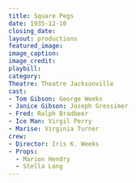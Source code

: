 ```yaml
---
title: Square Pegs
date: 1935-12-10
closing_date:
layout: productions
featured_image:
image_caption:
image_credit:
playbill:
category:
Theatre: Theatre Jacksonville
cast:
- Tom Gibson: George Weeks
- Janice Gibson: Joseph Gressimer
- Fred: Ralph Bradbeer
- Ice Man: Virgil Perry
- Marise: Virginia Turner
crew:
- Director: Iris K. Weeks
- Props:
  - Marion Hendry
  - Stella Long
---
```


